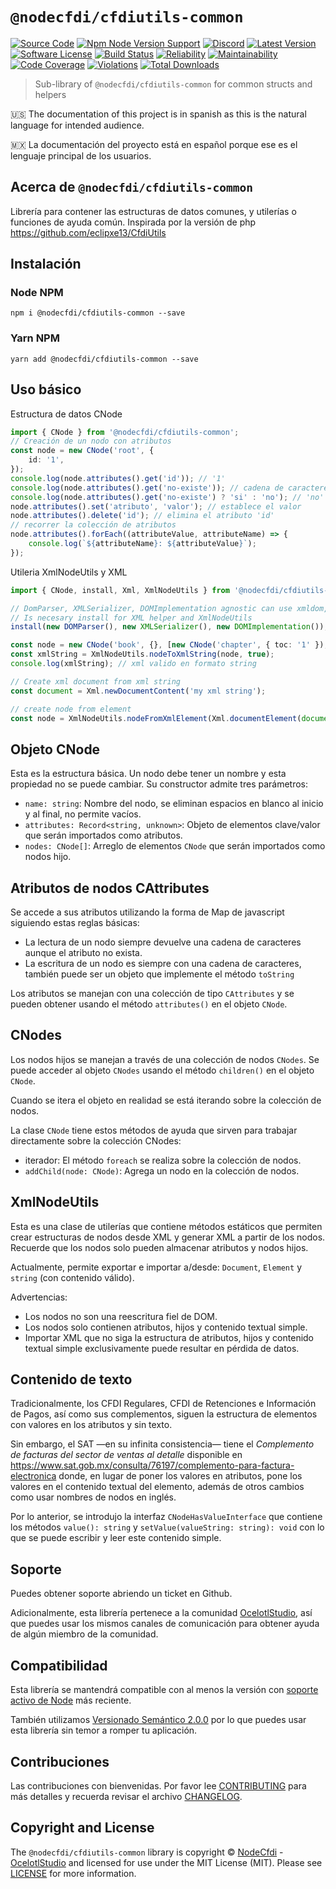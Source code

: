 # `@nodecfdi/cfdiutils-common`

[![Source Code][badge-source]][source]
[![Npm Node Version Support][badge-node-version]][node-version]
[![Discord][badge-discord]][discord]
[![Latest Version][badge-release]][release]
[![Software License][badge-license]][license]
[![Build Status][badge-build]][build]
[![Reliability][badge-reliability]][reliability]
[![Maintainability][badge-maintainability]][maintainability]
[![Code Coverage][badge-coverage]][coverage]
[![Violations][badge-violations]][violations]
[![Total Downloads][badge-downloads]][downloads]

> Sub-library of `@nodecfdi/cfdiutils-common` for common structs and helpers

:us: The documentation of this project is in spanish as this is the natural language for intended audience.

:mexico: La documentación del proyecto está en español porque ese es el lenguaje principal de los usuarios.

## Acerca de `@nodecfdi/cfdiutils-common`

Librería para contener las estructuras de datos comunes, y utilerías o funciones de ayuda común. Inspirada por la
versión de php <https://github.com/eclipxe13/CfdiUtils>

## Instalación

### Node NPM

```shell
npm i @nodecfdi/cfdiutils-common --save
```

### Yarn NPM

```shell
yarn add @nodecfdi/cfdiutils-common --save
```

## Uso básico

Estructura de datos CNode

```ts
import { CNode } from '@nodecfdi/cfdiutils-common';
// Creación de un nodo con atributos
const node = new CNode('root', {
    id: '1',
});
console.log(node.attributes().get('id')); // '1'
console.log(node.attributes().get('no-existe')); // cadena de caracteres vacia ''
console.log(node.attributes().get('no-existe') ? 'si' : 'no'); // 'no'
node.attributes().set('atributo', 'valor'); // establece el valor
node.attributes().delete('id'); // elimina el atributo 'id'
// recorrer la colección de atributos
node.attributes().forEach((attributeValue, attributeName) => {
    console.log(`${attributeName}: ${attributeValue}`);
});
```

Utileria XmlNodeUtils y XML

```ts
import { CNode, install, Xml, XmlNodeUtils } from '@nodecfdi/cfdiutils-common';

// DomParser, XMLSerializer, DOMImplementation agnostic can use xmldom, jsdom, etc.
// Is necesary install for XML helper and XmlNodeUtils
install(new DOMParser(), new XMLSerializer(), new DOMImplementation());

const node = new CNode('book', {}, [new CNode('chapter', { toc: '1' }), new CNode('chapter', { toc: '2' })]);
const xmlString = XmlNodeUtils.nodeToXmlString(node, true);
console.log(xmlString); // xml valido en formato string

// Create xml document from xml string
const document = Xml.newDocumentContent('my xml string');

// create node from element
const node = XmlNodeUtils.nodeFromXmlElement(Xml.documentElement(document));
```

## Objeto CNode

Esta es la estructura básica. Un nodo debe tener un nombre y esta propiedad no se puede cambiar. Su constructor admite
tres parámetros:

- `name: string`: Nombre del nodo, se eliminan espacios en blanco al inicio y al final, no permite vacíos.
- `attributes: Record<string, unknown>`: Objeto de elementos clave/valor que serán importados como atributos.
- `nodes: CNode[]`: Arreglo de elementos `CNode` que serán importados como nodos hijo.

## Atributos de nodos CAttributes

Se accede a sus atributos utilizando la forma de Map de javascript siguiendo estas reglas básicas:

- La lectura de un nodo siempre devuelve una cadena de caracteres aunque el atributo no exista.
- La escritura de un nodo es siempre con una cadena de caracteres, también puede ser un objeto que implemente el
  método `toString`

Los atributos se manejan con una colección de tipo `CAttributes` y se pueden obtener usando el método `attributes()` en
el objeto `CNode`.

## CNodes

Los nodos hijos se manejan a través de una colección de nodos `CNodes`. Se puede acceder al objeto `CNodes` usando el
método `children()` en el objeto `CNode`.

Cuando se itera el objeto en realidad se está iterando sobre la colección de nodos.

La clase `CNode` tiene estos métodos de ayuda que sirven para trabajar directamente sobre la colección CNodes:

- iterador: El método `foreach` se realiza sobre la colección de nodos.
- `addChild(node: CNode)`: Agrega un nodo en la colección de nodos.

## XmlNodeUtils

Esta es una clase de utilerías que contiene métodos estáticos que permiten crear estructuras de nodos desde XML y generar XML a partir de los nodos. Recuerde que los nodos solo pueden almacenar atributos y nodos hijos.

Actualmente, permite exportar e importar a/desde: `Document`, `Element` y `string` (con contenido válido).

Advertencias:

- Los nodos no son una reescritura fiel de DOM.
- Los nodos solo contienen atributos, hijos y contenido textual simple.
- Importar XML que no siga la estructura de atributos, hijos y contenido textual simple exclusivamente puede resultar en pérdida de datos.

## Contenido de texto

Tradicionalmente, los CFDI Regulares, CFDI de Retenciones e Información de Pagos, así como sus complementos,
siguen la estructura de elementos con valores en los atributos y sin texto.

Sin embargo, el SAT —en su infinita consistencia— tiene el *Complemento de facturas del sector de ventas al detalle*
disponible en <https://www.sat.gob.mx/consulta/76197/complemento-para-factura-electronica> donde, en lugar de poner
los valores en atributos, pone los valores en el contenido textual del elemento, además de otros cambios como usar
nombres de nodos en inglés.

Por lo anterior, se introdujo la interfaz `CNodeHasValueInterface` que contiene los métodos `value(): string` y
`setValue(valueString: string): void` con lo que se puede escribir y leer este contenido simple.

## Soporte

Puedes obtener soporte abriendo un ticket en Github.

Adicionalmente, esta librería pertenece a la comunidad [OcelotlStudio](https://ocelotlstudio.com), así que puedes usar los mismos canales de comunicación para obtener ayuda de algún miembro de la comunidad.

## Compatibilidad

Esta librería se mantendrá compatible con al menos la versión con
[soporte activo de Node](https://nodejs.org/es/about/releases/) más reciente.

También utilizamos [Versionado Semántico 2.0.0](https://semver.org/lang/es/) por lo que puedes usar esta librería sin temor a romper tu aplicación.

## Contribuciones

Las contribuciones con bienvenidas. Por favor lee [CONTRIBUTING][] para más detalles y recuerda revisar el archivo [CHANGELOG][].

## Copyright and License

The `@nodecfdi/cfdiutils-common` library is copyright © [NodeCfdi](https://github.com/nodecfdi) - [OcelotlStudio](https://ocelotlstudio.com) and licensed for use under the MIT License (MIT). Please see [LICENSE][] for more information.

[contributing]: https://github.com/nodecfdi/cfdiutils-common/blob/main/CONTRIBUTING.md
[changelog]: https://github.com/nodecfdi/cfdiutils-common/blob/main/CHANGELOG.md

[source]: https://github.com/nodecfdi/cfdiutils-common
[node-version]: https://www.npmjs.com/package/@nodecfdi/cfdiutils-common
[discord]: https://discord.gg/AsqX8fkW2k
[release]: https://www.npmjs.com/package/@nodecfdi/cfdiutils-common
[license]: https://github.com/nodecfdi/cfdiutils-common/blob/main/LICENSE
[build]: https://github.com/nodecfdi/cfdiutils-common/actions/workflows/build.yml?query=branch:main
[reliability]:https://sonarcloud.io/component_measures?id=nodecfdi_cfdiutils-common&metric=Reliability
[maintainability]: https://sonarcloud.io/component_measures?id=nodecfdi_cfdiutils-common&metric=Maintainability
[coverage]: https://sonarcloud.io/component_measures?id=nodecfdi_cfdiutils-common&metric=Coverage
[violations]: https://sonarcloud.io/project/issues?id=nodecfdi_cfdiutils-common&resolved=false
[downloads]: https://www.npmjs.com/package/@nodecfdi/cfdiutils-common

[badge-source]: https://img.shields.io/badge/source-nodecfdi/cfdiutils--common-blue.svg?logo=github
[badge-node-version]: https://img.shields.io/node/v/@nodecfdi/cfdiutils-common.svg?logo=nodedotjs
[badge-discord]: https://img.shields.io/discord/459860554090283019?logo=discord
[badge-release]: https://img.shields.io/npm/v/@nodecfdi/cfdiutils-common.svg?logo=npm
[badge-license]: https://img.shields.io/github/license/nodecfdi/cfdiutils-common.svg?logo=open-source-initiative
[badge-build]: https://img.shields.io/github/workflow/status/nodecfdi/cfdiutils-common/build/main?logo=github-actions
[badge-reliability]: https://sonarcloud.io/api/project_badges/measure?project=nodecfdi_cfdiutils-common&metric=reliability_rating
[badge-maintainability]: https://sonarcloud.io/api/project_badges/measure?project=nodecfdi_cfdiutils-common&metric=sqale_rating
[badge-coverage]: https://img.shields.io/sonar/coverage/nodecfdi_cfdiutils-common/main?logo=sonarcloud&server=https%3A%2F%2Fsonarcloud.io
[badge-violations]: https://img.shields.io/sonar/violations/nodecfdi_cfdiutils-common/main?format=long&logo=sonarcloud&server=https%3A%2F%2Fsonarcloud.io
[badge-downloads]: https://img.shields.io/npm/dm/@nodecfdi/cfdiutils-common.svg?logo=npm

